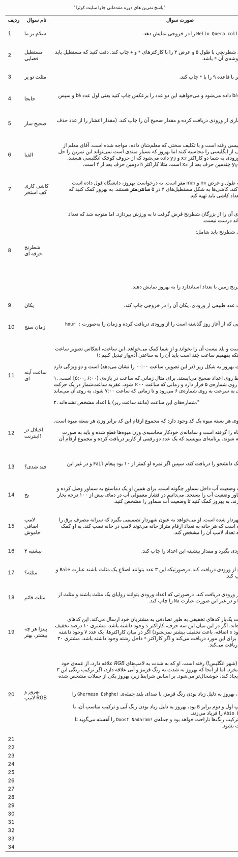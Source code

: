<html>
  <body>
 <p dir="rtl" >"پاسخ تمرین های دوره مقدماتی جاوا سایت کوئرا"</p>
<table style="width:200%">
  <tr>
    <th>ردیف</th>
    <th>نام سوال</th>
    <th>صورت سوال</th> 
    <th>جواب</th>
  </tr>
  <tr>
    <td>1</td>
    <td dir=""><p>سلام بر ما</p></td>
    <td dir=""><p dir="auto">برنامه‌ای بنویسید که عبارت <code dir="ltr">Hello Quera college!</code> ‌را در خروجی نمایش دهد.</p></td> 
    <td><a href="https://github.com/nargesbayat1999/queraJava/commit/478ba9ab1e697d3ba4fb0cfc5b217a69fb161b9a">جواب</a> </td>
  </tr>
   <tr>
    <td>2</td>
     <td dir=""><p>مستطیل فضایی</p></td>
    <td dir=""><p dir="auto">برنامه‌ای بنویسید که یک مستطیلِ شطرنجی با طول ۵ و عرض ۳ را با کارکترهای <code dir="ltr">*</code> و <code dir="ltr">+</code>  چاپ کند. دقت کنید که مستطیل باید <strong>اُفقی</strong> چاپ شود و کاراکترهای ۴ گوشه‌ی آن <code dir="ltr">*</code> باشد.</p></td> 
    <td><a href="https://github.com/nargesbayat1999/queraJava/blob/main/2-%D9%85%D8%B3%D8%AA%D8%B7%DB%8C%D9%84%20%D9%81%D8%B6%D8%A7%DB%8C%DB%8C">جواب</a> </td>
  </tr>
   <tr>
    <td>3</td>
     <td dir=""><P>مثلث تو پر</P></td>
    <td dir=""><p><div class="description-html" style="margin-top: 10px;"><p dir="auto">برنامه‌ای بنویسید که یک مثلث توپُر با قاعده ۹ را با <code dir="ltr">*</code> چاپ کند.</p>
</td> 
    <td><a href="https://github.com/nargesbayat1999/queraJava/blob/main/3-%D9%85%D8%AB%D9%84%D8%AB%20%D8%AA%D9%88%D9%BE%D9%8F%D8%B1">جواب</a></td>
  </tr>
   <tr>
    <td>4</td>
     <td dir=""> جابجا</td>
    <td dir=""><div class="description-html" style="margin-top: 10px;"><p dir="auto">به شما ابتدا عدد <span><span class="katex"><span class="katex-mathml"><math><semantics><mrow><mi>a</mi></mrow><annotation encoding="application/x-tex">a</annotation></semantics></math></span><span class="katex-html" aria-hidden="true"><span class="strut" style="height: 0.43056em;"></span><span class="strut bottom" style="height: 0.43056em; vertical-align: 0em;"></span><span class="base"><span class="mord mathit">a</span></span></span></span></span> و سپس عدد <span><span class="katex"><span class="katex-mathml"><math><semantics><mrow><mi>b</mi></mrow><annotation encoding="application/x-tex">b</annotation></semantics></math></span><span class="katex-html" aria-hidden="true"><span class="strut" style="height: 0.69444em;"></span><span class="strut bottom" style="height: 0.69444em; vertical-align: 0em;"></span><span class="base"><span class="mord mathit">b</span></span></span></span></span> داده می‌شود و می‌خواهید این دو عدد را برعکس چاپ کنید یعنی اول عدد <span><span class="katex"><span class="katex-mathml"><math><semantics><mrow><mi>b</mi></mrow><annotation encoding="application/x-tex">b</annotation></semantics></math></span><span class="katex-html" aria-hidden="true"><span class="strut" style="height: 0.69444em;"></span><span class="strut bottom" style="height: 0.69444em; vertical-align: 0em;"></span><span class="base"><span class="mord mathit">b</span></span></span></span></span> و سپس عدد <span><span class="katex"><span class="katex-mathml"><math><semantics><mrow><mi>a</mi></mrow><annotation encoding="application/x-tex">a</annotation></semantics></math></span><span class="katex-html" aria-hidden="true"><span class="strut" style="height: 0.43056em;"></span><span class="strut bottom" style="height: 0.43056em; vertical-align: 0em;">
</td> 
    <td><a href="https://github.com/nargesbayat1999/queraJava/blob/main/4-%D8%AC%D8%A7%D8%A8%D8%AC%D8%A7">جواب</a></td>
  </tr>
   <tr>
    <td>5</td>
     <td dir="">صحیح ساز</td>
    <td dir=""><p dir="auto">برنامه‌ای بنویسید که یک عدد اعشاری از ورودی دریافت کرده و مقدار صحیح آن را چاپ کند. (مقدار اعشار را از عدد حذف کند.)</p></td> 
    <td><a href="https://github.com/nargesbayat1999/queraJava/blob/main/5-%D8%B5%D8%AD%DB%8C%D8%AD%20%D8%B3%D8%A7%D8%B2">جواب</a></td>
  </tr>
   <tr>
    <td>6</td>
     <td dir="">الفبا</td>
    <td dir=""><p dir="auto">بهروز به تازگی به کلاس زبان انگلیسی رفته است و با تکلیف سختی که معلم‌شان داده، مواجه شده است. آقای معلم از آن‌ها خواسته فاصله‌ی بین دو حرف از انگلیسی را محاسبه کنند اما بهروز که بسیار مبتدی است نمی‌تواند این تمرین را حل کند و از شما کمک می‌خواهد. در ورودی به شما دو کاراکتر <span><span class="katex"><span class="katex-mathml"><math><semantics><mrow><mi>x</mi></mrow><annotation encoding="application/x-tex">x</annotation></semantics></math></span><span class="katex-html" aria-hidden="true"><span class="strut" style="height: 0.43056em;"></span><span class="strut bottom" style="height: 0.43056em; vertical-align: 0em;"></span><span class="base"><span class="mord mathit">x</span></span></span></span></span> و <span><span class="katex"><span class="katex-mathml"><math><semantics><mrow><mi>y</mi></mrow><annotation encoding="application/x-tex">y</annotation></semantics></math></span><span class="katex-html" aria-hidden="true"><span class="strut" style="height: 0.43056em;"></span><span class="strut bottom" style="height: 0.625em; vertical-align: -0.19444em;"></span><span class="base"><span class="mord mathit" style="margin-right: 0.03588em;">y</span></span></span></span></span> داده می‌شود که از حروف کوچک انگلیسی هستند.<br>شما در خروجی باید چاپ کنید که <span><span class="katex"><span class="katex-mathml"><math><semantics><mrow><mi>y</mi></mrow><annotation encoding="application/x-tex">y</annotation></semantics></math></span><span class="katex-html" aria-hidden="true"><span class="strut" style="height: 0.43056em;"></span><span class="strut bottom" style="height: 0.625em; vertical-align: -0.19444em;"></span><span class="base"><span class="mord mathit" style="margin-right: 0.03588em;">y</span></span></span></span></span> چندمین حرف بعد از <span><span class="katex"><span class="katex-mathml"><math><semantics><mrow><mi>x</mi></mrow><annotation encoding="application/x-tex">x</annotation></semantics></math></span><span class="katex-html" aria-hidden="true"><span class="strut" style="height: 0.43056em;"></span><span class="strut bottom" style="height: 0.43056em; vertical-align: 0em;"></span><span class="base"><span class="mord mathit">x</span></span></span></span></span> است. مثلا کاراکتر <code dir="ltr">h</code> دومین حرف بعد از <code dir="ltr">f</code> است.</p></td> 
    <td><a href="https://github.com/nargesbayat1999/queraJava/blob/main/6-%D8%A7%D9%84%D9%81%D8%A8%D8%A7">جواب</a></td>
  </tr>
   <tr>
    <td>7</td>
     <td dir="">کاشی کاری کف استخر</td>
    <td dir=""><p dir="auto">کفِ استخرِ دانشگاه، مستطیلی به طول و عرض <span><span class="katex"><span class="katex-mathml"><math><semantics><mrow><mi>n</mi></mrow><annotation encoding="application/x-tex">n</annotation></semantics></math></span><span class="katex-html" aria-hidden="true"><span class="strut" style="height: 0.43056em;"></span><span class="strut bottom" style="height: 0.43056em; vertical-align: 0em;"></span><span class="base"><span class="mord mathit">n</span></span></span></span></span> و <span><span class="katex"><span class="katex-mathml"><math><semantics><mrow><mi>m</mi></mrow><annotation encoding="application/x-tex">m</annotation></semantics></math></span><span class="katex-html" aria-hidden="true"><span class="strut" style="height: 0.43056em;"></span><span class="strut bottom" style="height: 0.43056em; vertical-align: 0em;"></span><span class="base"><span class="mord mathit">m</span></span></span></span></span> <strong>متر</strong> است. به درخواست بهروز، دانشگاه قول داده است کاشی‌های تازه‌ای تهیه و جایگزین کند. کاشی‌ها به شکل مستطیل‌های ۴ در ۵ <strong>سانتی‌متر</strong> هستند. به بهروز کمک کنید که محاسبه کند دانشگاه حداقل چه تعداد کاشی باید تهیه کند.</p></td> 
    <td><a href="https://github.com/nargesbayat1999/queraJava/blob/main/7-%DA%A9%D8%A7%D8%B4%DB%8C%E2%80%8C%DA%A9%D8%A7%D8%B1%DB%8C%D9%90%20%DA%A9%D9%81%D9%90%20%D8%A7%D8%B3%D8%AA%D8%AE%D8%B1">جواب</a></td>
  </tr>
   <tr>
    <td>8</td>
     <td dir="">شطرنج حرفه ای</td>
    <td dir=""><div class="description-html" style="margin-top: 10px;"><p dir="auto">بهروز یک زمین شطرنج و مهره‌های آن را از بزرگان شطرنج قرض گرفت تا به ورزش بپردازد. اما متوجه شد که تعداد مهره‌های شطرنجی که به او داده‌اند درست نیست.</p>
<p dir="auto" data-sider-select-id="ca675517-344a-453e-bdd2-dc4c82b9f0c0">می‌دانیم که یک مجموعه مهره‌های شطرنج باید شامل:</p>
<ul dir="auto">
<li>یک شاه</li>
<li>یک وزیر</li>
<li>دو رخ</li>
<li>دو فیل</li>
<li>دو اسب</li>
<li>هشت سرباز</li>
</ul>
<p dir="auto">باشد. اختلاف تعداد مهره‌های شطرنج‌ زمین با تعداد استاندارد را به بهروز نمایش دهید.</p>

   </td> 
    <td><a href="https://github.com/nargesbayat1999/queraJava/blob/main/8-%D8%B4%D8%B7%D8%B1%D9%86%D8%AC%20%D8%AD%D8%B1%D9%81%D9%87%E2%80%8C%D8%A7%DB%8C">جواب</a></td>
  </tr>
   <tr>
    <td>9</td>
     <td dir="">یکان</td>
    <td dir=""><p dir="auto">برنامه‌ای بنویسید که با دریافت یک عدد طبیعی از ورودی، یکان آن را در خروجی چاپ کند.</p></td> 
    <td><a href="https://github.com/nargesbayat1999/queraJava/blob/main/%DB%8C%D9%8E%DA%A9%D8%A7%D9%86-9">جواب</a></td>
  </tr>
   <tr>
    <td>10</td>
     <td dir="">زمان سنج</td>
    <td dir=""><p dir="auto">برنامه‌ای بنویسید که تعداد ثانیه‌هایی که از آغاز روز گذشته است را از ورودی دریافت کرده و زمان را به‌صورت <code dir="ltr">hour : minute : second</code> نمایش دهد.</p></td> 
    <td><a href="https://github.com/nargesbayat1999/queraJava/blob/main/10-%D8%B2%D9%85%D8%A7%D9%86%20%D8%B3%D9%86%D8%AC">جواب</a></td>
  </tr>
   <tr>
    <td>11</td>
     <td dir="">ساعت آینه ای</td>
    <td dir=""><p  dir="auto">"بهروز یک ساعت آینه‌ای خریده است و بلد نیست آن را بخواند و از شما کمک می‌خواهد. این ساعت‌، انعکاس تصویر ساعت در آینه را نشان می‌دهند و برای اینکه بفهمیم ساعت چند است باید آن را به ساعتی آدم‌وار تبدیل کنیم :)

ساعت بهروز به شکل زیر (در این تصویر، ساعت ۰۰:۰۰ را نشان می‌دهد) است و دو ویژگی دارد:

۱. عقربه‌ی ساعت‌شمار آن فقط روی اعداد صحیح می‌ایستد. برای مثال زمانی که ساعت در بازه‌ی (۶:۰۰ ,۵:۰۰] است، عقربه‌ی ساعت‌شمار دقیقا روی شماره‌ی ۵ قرار دارد و زمانی که ساعت ۶:۰۰ شود، عقربه ساعت‌شمار در یک حرکت انفجاری به سرعت به روی شماره‌ی ۶ می‌رود و تا زمانی که ساعت ۷:۰۰ شود، به روی آن می‌ماند.

۲. شماره‌های این ساعت (مانند ساعت زیر) با اعداد مشخص نشده‌اند."</p></td> 
    <td><a href="https://github.com/nargesbayat1999/queraJava/blob/main/11-%D8%B3%D8%A7%D8%B9%D8%AA%20%D8%A2%DB%8C%D9%86%D9%87%20%D8%A7%DB%8C">جواب</a></td>
  </tr>
   <tr>
    <td>12</td>
     <td dir="">اختلال در اینترنت!</td>
    <td dir=""><p dir="auto">در میوه‌فروشی شعبه‌ی ماه، بر روی هر بسته میوه یک کد وجود دارد که مجموع ارقام این کد برابر وزن هر بسته میوه است.</p>
      <p dir="auto">متاسفانه قطعی اینترنت گریبان ماه را گرفته است و سامانه‌ی خودکار محاسبه‌ی وزن میوه‌ها قطع شده و باید به صورت دستی وزن‌ بسته‌های میوه محاسبه شوند. برنامه‌ای بنویسید که یک عدد دو رقمی از کاربر دریافت کرده و مجموع ارقام آن را چاپ کند.</p>
    </td> 
    <td><a href="https://github.com/nargesbayat1999/queraJava/blob/main/12-%D8%A7%D8%AE%D8%AA%D9%84%D8%A7%D9%84%20%D8%AF%D8%B1%20%D8%A7%DB%8C%D9%86%D8%AA%D8%B1%D9%86%D8%AA">جواب</a></td>
  </tr>
   <tr>
    <td>13</td>
     <td dir="">چند شدی؟
</td>
    <td dir=""><p dir="auto">برنامه‌ای بنویسید که نمره درس یک دانشجو را دریافت کند، سپس اگر نمره او کمتر از ۱۰ بود پیغام <code dir="ltr">Fail</code> و در غیر این صورت پیغام <code dir="ltr">Pass</code> چاپ کند.</p></td> 
    <td><a href="https://github.com/nargesbayat1999/queraJava/blob/main/13-%DA%86%D9%86%D8%AF%20%D8%B4%D8%AF%DB%8C%D8%9F">جواب</a></td>
  </tr>
   <tr>
    <td>14</td>
     <td dir="">یخ</td>
    <td dir=""><p dir="auto">بهروز می‌خواهد بداند در هر لحظه وضعیت آب داخل سماور چگونه است. برای همین او یک دماسنج به سماور وصل کرده و باید با توجه به دمای آب داخل سماور وضعیت آب را بسنجد. می‌دانیم در فشار معمولی آب در دمای بیش از ۱۰۰ درجه بخار است و در دمای کمتر از ۰ یخ می‌زند. به بهروز کمک کنید تا وضعیت آب سماور را مشخص کنید.</p></td> 
    <td><a href="https://github.com/nargesbayat1999/queraJava/blob/main/%DB%8C%D8%AE">جواب</a></td>
  </tr>
   <tr>
    <td>15</td>
     <td dir=""> لامپ اضافی خاموش</td>
    <td dir=""><p dir="auto">بهروز در رویای خود می‌بیند که شهردار شده است. او می‌خواهد به عنون شهردار تصمیمی بگیرد که سرانه‌ مصرف برق را مدیریت کند و به قانونی فکر کرده است که هر خانه به تعداد ارقام متراژ خانه می‌توند لامپ در خانه نصب کند. به او کمک کنید که بر اساس ارقام متراژ خانه تعداد لامپ آن را مشخص کند.</p></td> 
    <td><a href="https://github.com/nargesbayat1999/queraJava/blob/main/15-%D9%84%D8%A7%D9%85%D9%BE%20%D8%A7%D8%B6%D8%A7%D9%81%DB%8C%20%D8%AE%D8%A7%D9%85%D9%88%D8%B4!">جواب</a></td>
  </tr>
   <tr>
    <td>16</td>
     <td dir="">بیشنیه ۴</td>
    <td dir=""><p dir="auto" data-sider-select-id="e715fb19-3bc1-45ec-9f01-84e7bf9e4d63">برنامه‌ای بنویسید که ۴ عدد از ورودی بگیرد و مقدار بیشینه این اعداد را چاپ کند.</p></td> 
    <td><a href="https://github.com/nargesbayat1999/queraJava/blob/main/16-%D8%A8%DB%8C%D8%B4%D9%86%DB%8C%D9%87%20%DB%B4">جواب</a></td>
  </tr>
   <tr>
    <td>17</td>
     <td dir="">مثلثه؟</td>
    <td dir=""><p dir="auto">برنامه‌ای بنویسید که ۳ عدد صحیح از ورودی دریافت کند. درصورتیکه این ۳ عدد بتوانند اضلاع یک مثلث باشند عبارت <code dir="ltr">Bale</code> و در غیراین‌صورت عبارت <code dir="ltr">Na</code> را چاپ کند.</p></td> 
    <td><a href="https://github.com/nargesbayat1999/queraJava/blob/main/17%D9%85%D8%AB%D9%84%D8%AB%D9%87%D8%9F">جواب</a></td>
  </tr>
   <tr>
    <td>18</td>
     <td dir="">مثلث قائم</td>
    <td dir=""><p dir="auto">برنامه‌ای بنویسید که سه عدد را از ورودی دریافت کند، درصورتی‌ که اعداد ورودی بتوانند زوایای یک مثلث باشند و مثلث از نوع قائم‌الزاویه باشد عبارت <code dir="ltr">Bale</code> و در غیر این‌ صورت عبارت <code dir="ltr">Na</code> را چاپ کند.</p></td> 
    <td><a href="https://github.com/nargesbayat1999/queraJava/blob/main/18-%D9%85%D8%AB%D9%84%D8%AB%20%D9%82%D8%A7%D8%A6%D9%85">جواب</a></td>
  </tr>
   <tr>
    <td>19</td>
     <td dir="">پیتزا هر چه بیشتر، بهتر</td>
    <td dir=""><p dir="auto">پیتزا فروشی پی‌پلاس، هر چند وقت یک‌بار کدهای تخفیفی به طور تصادفی به مشتریان خود ارسال می‌کند. این کدهای تخفیف از سه کاراکتر تشکیل شده‌اند. اگر در این میان این سه حرف، کاراکتر <code dir="ltr">s</code> وجود داشته باشد، مشتری ۱۰ درصد تخفیف دریافت می‌کند. (توجه کنید که وجود <code dir="ltr">s</code> اضافه، باعث تخفیف بیشتر نمی‌شود) اگر در میان کاراکترها، یک عدد ۷ وجود داشته باشد، مشتری ۵ درصد تخفیف <strong>هم</strong> برای این مورد دریافت می‌کند و اگر کاراکتر <code dir="ltr">*</code> داخل رشته وجود داشته باشد، مشتری ۳۰ درصد تخفیف <strong>هم</strong> برای این مورد دریافت می‌کند.</p></td> 
    <td><a href="https://github.com/nargesbayat1999/queraJava/blob/main/19-%D9%BE%DB%8C%D8%AA%D8%B2%D8%A7%20%D9%87%D8%B1%20%DA%86%D9%87%20%D8%A8%DB%8C%D8%B4%D8%AA%D8%B1%D8%8C%20%D8%A8%D9%87%D8%AA%D8%B1">جواب</a></td>
  </tr>
   <tr>
    <td>20</td>
     <td dir="">بهروز و لامپ RGB</td>
    <td dir=""><p dir="auto">بهروز یک عمه دارد که به انگلیس (شهر انگلیس!) رفته است. او که به شدت به لامپ‌های <em>RGB</em> علاقه دارد، از عمه‌ی خود خواسته تا برایش سه لامپ <em>RGB</em> بخرد. اما از آنجا که بهروز به شدت به رنگ قرمز و آبی علاقه دارد، اگر ترکیب رنگی این ۳ لامپ، رنگ قرمز یا آبی را بیشتر ایجاد کند، خوشحال‌تر می‌شود.
بر اساس شرایط زیر، بهروز یکی از جملات مشخص شده را با صدای بلند فریاد می‌زند:</p>
      <ul dir="auto">
<li>اگر لامپ اول و دوم <code dir="ltr">R</code> باشد، بهروز به دلیل زیاد بودن رنگ قرمز، با صدای بلند جمله‌ی <code dir="ltr">Ghermezo Eshghe!</code> را فریاد می‌زند.</li>
<li>اگر لامپ اول و سوم <strong>یا</strong> لامپ اول و دوم برابر <code dir="ltr">B</code> بود، بهروز به دلیل زیاد بودن رنگ آبی و ترکیب مناسب آن، با صدای بلند جمله‌ی <code dir="ltr">Abio Eshghe!</code> را فریاد می‌زند.</li>
<li>در غیر این‌صورت بهروز از ترکیب رنگ‌ها ناراحت خواهد بود و جمله‌ی <code dir="ltr">Doost Nadaram!</code> را آهسته می‌گوید تا عمه‌اش از این اتفاق ناراحت نشود.</li>
</ul>
    </td> 
    <td><a href="https://github.com/nargesbayat1999/queraJava/blob/Main/20-%D8%A8%D9%87%D8%B1%D9%88%D8%B2%20%D9%88%20%D9%84%D8%A7%D9%85%D9%BE%20RGB">جواب</a></td>
  </tr>
   <tr>
    <td>21</td>
     <td dir=""></td>
    <td dir=""></td> 
    <td><a href="">جواب</a></td>
  </tr>
   <tr>
    <td>22</td>
     <td dir=""></td>
    <td dir=""></td> 
    <td><a href="">جواب</a></td>
  </tr>
   <tr>
    <td>23</td>
     <td dir=""></td>
    <td dir=""></td> 
    <td><a href="">جواب</a></td>
  </tr>
   <tr>
    <td>24</td>
     <td dir=""></td>
    <td dir=""></td> 
    <td><a href="">جواب</a></td>
  </tr>
   <tr>
    <td>25</td>
     <td dir=""></td>
    <td dir=""></td> 
    <td><a href="">جواب</a></td>
  </tr>
   <tr>
    <td>26</td>
     <td dir=""></td>
    <td dir=""></td> 
    <td><a href="">جواب</a></td>
  </tr>
   <tr>
    <td>27</td>
     <td dir=""></td>
    <td dir=""></td> 
    <td><a href="">جواب</a></td>
  </tr>
   <tr>
    <td>28</td>
     <td dir=""></td>
    <td dir=""></td> 
    <td><a href="">جواب</a></td>
  </tr>
   <tr>
    <td>29</td>
     <td dir=""></td>
    <td dir=""></td> 
    <td><a href="">جواب</a></td>
  </tr>
   <tr>
    <td>30</td>
     <td dir=""></td>
    <td dir=""></td> 
    <td><a href="">جواب</a></td>
  </tr>
   <tr>
    <td>31</td>
     <td dir=""></td>
    <td dir=""></td> 
    <td><a href="">جواب</a></td>
  </tr>
   <tr>
    <td>32</td>
     <td dir=""></td>
    <td dir=""></td> 
    <td><a href="">جواب</a></td>
  </tr>
   <tr>
    <td>33</td>
     <td dir=""></td>
    <td dir=""></td> 
    <td><a href="">جواب</a></td>
  </tr>
   <tr>
    <td>34</td>
     <td dir=""></td>
    <td dir=""></td> 
    <td><a href="">جواب</a></td>
  </tr>
  
</table>
  </body>
</html>
